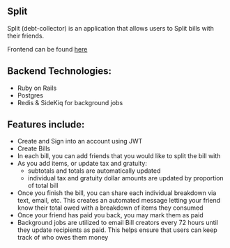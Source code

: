 ## Split

Split (debt-collector) is an application that allows users to Split bills with their friends.

Frontend can be found [here](https://github.com/jvelis94/debt-collector-nextjs)

## Backend Technologies:

* Ruby on Rails
* Postgres
* Redis & SideKiq for background jobs


## Features include:

* Create and Sign into an account using JWT
* Create Bills
* In each bill, you can add friends that you would like to split the bill with
* As you add items, or update tax and gratuity: 
  * subtotals and totals are automatically updated
  * individual tax and gratuity dollar amounts are updated by proportion of total bill
* Once you finish the bill, you can share each individual breakdown via text, email, etc. This creates an automated message letting your friend know their total owed with a breakdown of items they consumed
* Once your friend has paid you back, you may mark them as paid
* Background jobs are utilized to email Bill creators every 72 hours until they update recipients as paid. This helps ensure that users can keep track of who owes them money
